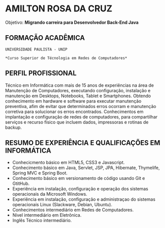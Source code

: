 # **AMILTON ROSA DA CRUZ**
Objetivo: **Migrando carreira para Desenvolvedor Back-End Java**


## FORMAÇÃO ACADÊMICA

    UNIVERSIDADE PAULISTA - UNIP
 
    *Curso Superior de Técnologia em Redes de Computadores*


## PERFIL PROFISSIONAL 

Técnico em Informática com mais de 15 anos de experiências na área de Manutenção de Computadores, executando configuração, instalação e manutenção em Desktops, Notebooks, Tablet e Smartphones. Obtendo conhecimento em hardware e software para executar manutenção preventiva, afim de evitar que determinados erros ocorram e manutenção corretiva para solucionar os erros encontrados. Conhecimentos em implantação e configuração de redes de computadores, para compartilhar serviços e recurso físico que incluem dados, impressoras e rotinas de backup.

## RESUMO DE EXPERIÊNCIA E QUALIFICAÇÕES EM INFORMÁTICA

- Conhecicmento básico em HTML5, CSS3 e Javascript.
- Conhecimento básico em Java, Servlet, JSP, JPA, Hibernate, Thymelife, Spring MVC e Spring Boot.
- Conhecimento básico em versionamento de código usando Git e GtitHub.
- Experiência em instalação, configuração e operação dos sistemas operacionais da Microsoft Windows.
- Experiência em instalação, configuração e administraçao do sistemas operacionais Linux (Slackware, Debian, Ubuntu).
- Conhecimentos intermediário em Redes de Computadores.
- Nível intermediário em Eletrônica.
- Inglês Técnico intermediário.
